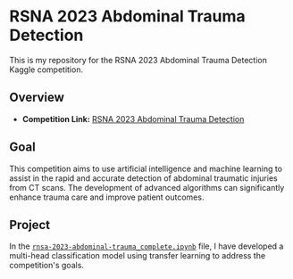 # RSNA 2023 Abdominal Trauma Detection

This is my repository for the RSNA 2023 Abdominal Trauma Detection Kaggle competition.

## Overview

- **Competition Link:** [RSNA 2023 Abdominal Trauma Detection](https://www.kaggle.com/competitions/rsna-2023-abdominal-trauma-detection)

## Goal

This competition aims to use artificial intelligence and machine learning to assist in the rapid and accurate detection of abdominal traumatic injuries from CT scans. The development of advanced algorithms can significantly enhance trauma care and improve patient outcomes.

## Project

In the [`rnsa-2023-abdominal-trauma_complete.ipynb`](https://github.com/odartsi/Healthcare/blob/main/RNSA_AbdominalTrauma/rnsa-2023-abdominal-trauma_complete.ipynb) file, I have developed a multi-head classification model using transfer learning to address the competition's goals.

